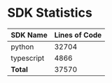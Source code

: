 # SDK Statistics

| SDK Name | Lines of Code |
| -------- | ------------- |
| python | 32704 |
| typescript | 4866 |
| **Total** | 37570 |
